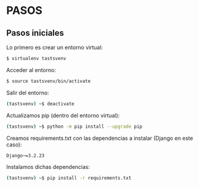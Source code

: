 # PASOS

## Pasos iniciales

Lo primero es crear un entorno virtual:
``` bash
$ virtualenv tastsvenv
```
Acceder al entorno:
``` bash
$ source tastsvenv/bin/activate
```
Salir del entorno:
``` bash
(tastsvenv) ~$ deactivate
```
Actualizamos pip (dentro del entorno virtual):
``` bash
(tastsvenv) ~$ python -m pip install --upgrade pip
```
Creamos requirements.txt con las dependencias a instalar (Django en este caso):
``` bash
Django~=3.2.23
```
Instalamos dichas dependencias:
``` bash
(tastsvenv) ~$ pip install -r requirements.txt
```